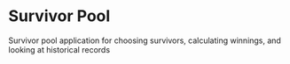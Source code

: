 # Survivor Pool
Survivor pool application for choosing survivors, calculating winnings, and looking at historical records

